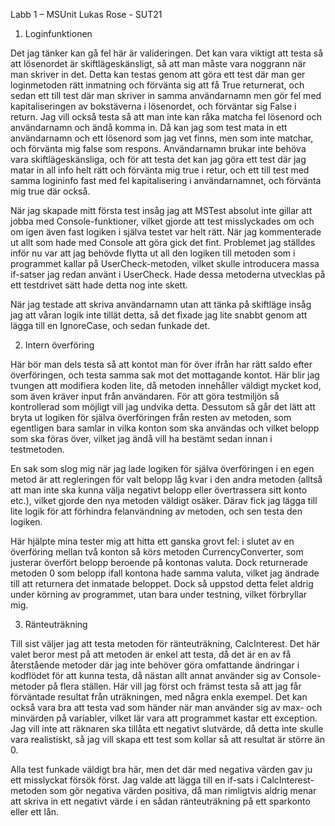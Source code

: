 Labb 1 – MSUnit
Lukas Rose - SUT21

1. Loginfunktionen

Det jag tänker kan gå fel här är valideringen. Det kan vara viktigt att testa så att lösenordet är skiftlägeskänsligt, så att man måste vara noggrann när man skriver in det. Detta kan testas genom att göra ett test där man ger loginmetoden rätt inmatning och förvänta sig att få True returnerat, och sedan ett till test där man skriver in samma användarnamn men gör fel med kapitaliseringen av bokstäverna i lösenordet, och förväntar sig False i return. Jag vill också testa så att man inte kan råka matcha fel lösenord och användarnamn och ändå komma in. Då kan jag som test mata in ett användarnamn och ett lösenord som jag vet finns, men som inte matchar, och förvänta mig false som respons. 
   Användarnamn brukar inte behöva vara skiftlägeskänsliga, och för att testa det kan jag göra ett test där jag matar in all info helt rätt och förvänta mig true i retur, och ett till test med samma logininfo fast med fel kapitalisering i användarnamnet, och förvänta mig true där också. 

När jag skapade mitt första test insåg jag att MSTest absolut inte gillar att jobba med Console-funktioner, vilket gjorde att test misslyckades om och om igen även fast logiken i själva testet var helt rätt. När jag kommenterade ut allt som hade med Console att göra gick det fint. Problemet jag ställdes inför nu var att jag behövde flytta ut all den logiken till metoden som i programmet kallar på UserCheck-metoden, vilket skulle introducera massa if-satser jag redan använt i UserCheck. Hade dessa metoderna utvecklas på ett testdrivet sätt hade detta nog inte skett. 

När jag testade att skriva användarnamn utan att tänka på skiftläge insåg jag att våran logik inte tillät detta, så det fixade jag lite snabbt genom att lägga till en IgnoreCase, och sedan funkade det.


2. Intern överföring

Här bör man dels testa så att kontot man för över ifrån har rätt saldo efter överföringen, och testa samma sak mot det mottagande kontot. Här blir jag tvungen att modifiera koden lite, då metoden innehåller väldigt mycket kod, som även kräver input från användaren. För att göra testmiljön så kontrollerad som möjligt vill jag undvika detta. Dessutom så går det lätt att bryta ut logiken för själva överföringen från resten av metoden, som egentligen bara samlar in vilka konton som ska användas och vilket belopp som ska föras över, vilket jag ändå vill ha bestämt sedan innan i testmetoden.

En sak som slog mig när jag lade logiken för själva överföringen i en egen metod är att regleringen för valt belopp låg kvar i den andra metoden (alltså att man inte ska kunna välja negativt belopp eller övertrassera sitt konto etc.), vilket gjorde den nya metoden väldigt osäker. Därav fick jag lägga till lite logik för att förhindra felanvändning av metoden, och sen testa den logiken. 

Här hjälpte mina tester mig att hitta ett ganska grovt fel: i slutet av en överföring mellan två konton så körs metoden CurrencyConverter, som justerar överfört belopp beroende på kontonas valuta. Dock returnerade metoden 0 som belopp ifall kontona hade samma valuta, vilket jag ändrade till att returnera det inmatade beloppet. Dock så uppstod detta felet aldrig under körning av programmet, utan bara under testning, vilket förbryllar mig.


3. Ränteuträkning

Till sist väljer jag att testa metoden för ränteuträkning, CalcInterest. Det här valet beror mest på att metoden är enkel att testa, då det är en av få återstående metoder där jag inte behöver göra omfattande ändringar i kodflödet för att kunna testa, då nästan allt annat använder sig av Console-metoder på flera ställen. Här vill jag först och främst testa så att jag får förväntade resultat från uträkningen, med några enkla exempel. Det kan också vara bra att testa vad som händer när man använder sig av max- och minvärden på variabler, vilket lär vara att programmet kastar ett exception. Jag vill inte att räknaren ska tillåta ett negativt slutvärde, då detta inte skulle vara realistiskt, så jag vill skapa ett test som kollar så att resultat är större än 0. 

Alla test funkade väldigt bra här, men det där med negativa värden gav ju ett misslyckat försök först. Jag valde att lägga till en if-sats i CalcInterest-metoden som gör negativa värden positiva, då man rimligtvis aldrig menar att skriva in ett negativt värde i en sådan ränteuträkning på ett sparkonto eller ett lån. 
